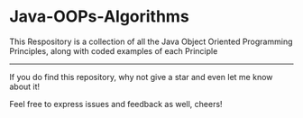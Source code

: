 # Java-OOPs-Algorithms

This Respository is a collection of all the Java Object Oriented Programming Principles, along with coded examples of each Principle 

---

If you do find this repository, why not give a star and even let me know about it!

Feel free to express issues and feedback as well, cheers!
